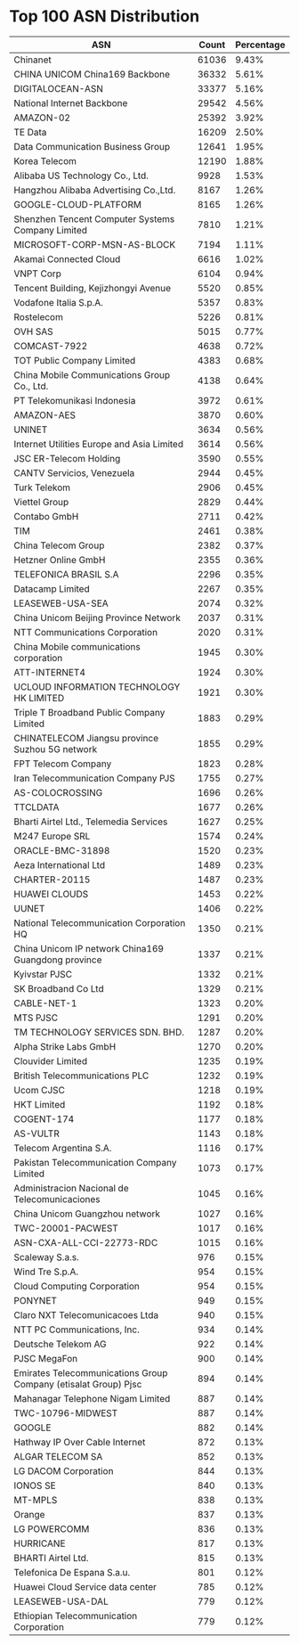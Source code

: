 # Top 100 ASN Distribution
| ASN | Count | Percentage |
|----|----|----|
| Chinanet | 61036 | 9.43% |
| CHINA UNICOM China169 Backbone | 36332 | 5.61% |
| DIGITALOCEAN-ASN | 33377 | 5.16% |
| National Internet Backbone | 29542 | 4.56% |
| AMAZON-02 | 25392 | 3.92% |
| TE Data | 16209 | 2.50% |
| Data Communication Business Group | 12641 | 1.95% |
| Korea Telecom | 12190 | 1.88% |
| Alibaba US Technology Co., Ltd. | 9928 | 1.53% |
| Hangzhou Alibaba Advertising Co.,Ltd. | 8167 | 1.26% |
| GOOGLE-CLOUD-PLATFORM | 8165 | 1.26% |
| Shenzhen Tencent Computer Systems Company Limited | 7810 | 1.21% |
| MICROSOFT-CORP-MSN-AS-BLOCK | 7194 | 1.11% |
| Akamai Connected Cloud | 6616 | 1.02% |
| VNPT Corp | 6104 | 0.94% |
| Tencent Building, Kejizhongyi Avenue | 5520 | 0.85% |
| Vodafone Italia S.p.A. | 5357 | 0.83% |
| Rostelecom | 5226 | 0.81% |
| OVH SAS | 5015 | 0.77% |
| COMCAST-7922 | 4638 | 0.72% |
| TOT Public Company Limited | 4383 | 0.68% |
| China Mobile Communications Group Co., Ltd. | 4138 | 0.64% |
| PT Telekomunikasi Indonesia | 3972 | 0.61% |
| AMAZON-AES | 3870 | 0.60% |
| UNINET | 3634 | 0.56% |
| Internet Utilities Europe and Asia Limited | 3614 | 0.56% |
| JSC ER-Telecom Holding | 3590 | 0.55% |
| CANTV Servicios, Venezuela | 2944 | 0.45% |
| Turk Telekom | 2906 | 0.45% |
| Viettel Group | 2829 | 0.44% |
| Contabo GmbH | 2711 | 0.42% |
| TIM | 2461 | 0.38% |
| China Telecom Group | 2382 | 0.37% |
| Hetzner Online GmbH | 2355 | 0.36% |
| TELEFONICA BRASIL S.A | 2296 | 0.35% |
| Datacamp Limited | 2267 | 0.35% |
| LEASEWEB-USA-SEA | 2074 | 0.32% |
| China Unicom Beijing Province Network | 2037 | 0.31% |
| NTT Communications Corporation | 2020 | 0.31% |
| China Mobile communications corporation | 1945 | 0.30% |
| ATT-INTERNET4 | 1924 | 0.30% |
| UCLOUD INFORMATION TECHNOLOGY HK LIMITED | 1921 | 0.30% |
| Triple T Broadband Public Company Limited | 1883 | 0.29% |
| CHINATELECOM Jiangsu province Suzhou 5G network | 1855 | 0.29% |
| FPT Telecom Company | 1823 | 0.28% |
| Iran Telecommunication Company PJS | 1755 | 0.27% |
| AS-COLOCROSSING | 1696 | 0.26% |
| TTCLDATA | 1677 | 0.26% |
| Bharti Airtel Ltd., Telemedia Services | 1627 | 0.25% |
| M247 Europe SRL | 1574 | 0.24% |
| ORACLE-BMC-31898 | 1520 | 0.23% |
| Aeza International Ltd | 1489 | 0.23% |
| CHARTER-20115 | 1487 | 0.23% |
| HUAWEI CLOUDS | 1453 | 0.22% |
| UUNET | 1406 | 0.22% |
| National Telecommunication Corporation HQ | 1350 | 0.21% |
| China Unicom IP network China169 Guangdong province | 1337 | 0.21% |
| Kyivstar PJSC | 1332 | 0.21% |
| SK Broadband Co Ltd | 1329 | 0.21% |
| CABLE-NET-1 | 1323 | 0.20% |
| MTS PJSC | 1291 | 0.20% |
| TM TECHNOLOGY SERVICES SDN. BHD. | 1287 | 0.20% |
| Alpha Strike Labs GmbH | 1270 | 0.20% |
| Clouvider Limited | 1235 | 0.19% |
| British Telecommunications PLC | 1232 | 0.19% |
| Ucom CJSC | 1218 | 0.19% |
| HKT Limited | 1192 | 0.18% |
| COGENT-174 | 1177 | 0.18% |
| AS-VULTR | 1143 | 0.18% |
| Telecom Argentina S.A. | 1116 | 0.17% |
| Pakistan Telecommunication Company Limited | 1073 | 0.17% |
| Administracion Nacional de Telecomunicaciones | 1045 | 0.16% |
| China Unicom Guangzhou network | 1027 | 0.16% |
| TWC-20001-PACWEST | 1017 | 0.16% |
| ASN-CXA-ALL-CCI-22773-RDC | 1015 | 0.16% |
| Scaleway S.a.s. | 976 | 0.15% |
| Wind Tre S.p.A. | 954 | 0.15% |
| Cloud Computing Corporation | 954 | 0.15% |
| PONYNET | 949 | 0.15% |
| Claro NXT Telecomunicacoes Ltda | 940 | 0.15% |
| NTT PC Communications, Inc. | 934 | 0.14% |
| Deutsche Telekom AG | 922 | 0.14% |
| PJSC MegaFon | 900 | 0.14% |
| Emirates Telecommunications Group Company (etisalat Group) Pjsc | 894 | 0.14% |
| Mahanagar Telephone Nigam Limited | 887 | 0.14% |
| TWC-10796-MIDWEST | 887 | 0.14% |
| GOOGLE | 882 | 0.14% |
| Hathway IP Over Cable Internet | 872 | 0.13% |
| ALGAR TELECOM SA | 852 | 0.13% |
| LG DACOM Corporation | 844 | 0.13% |
| IONOS SE | 840 | 0.13% |
| MT-MPLS | 838 | 0.13% |
| Orange | 837 | 0.13% |
| LG POWERCOMM | 836 | 0.13% |
| HURRICANE | 817 | 0.13% |
| BHARTI Airtel Ltd. | 815 | 0.13% |
| Telefonica De Espana S.a.u. | 801 | 0.12% |
| Huawei Cloud Service data center | 785 | 0.12% |
| LEASEWEB-USA-DAL | 779 | 0.12% |
| Ethiopian Telecommunication Corporation | 779 | 0.12% |
